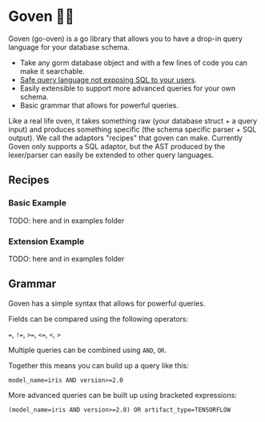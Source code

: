 # Goven 🧑‍🍳

Goven (go-oven) is a go library that allows you to have a drop-in query language for your database schema. 

* Take any gorm database object and with a few lines of code you can make it searchable.
* [Safe query language not exposing SQL to your users](https://imgs.xkcd.com/comics/exploits_of_a_mom.png).
* Easily extensible to support more advanced queries for your own schema.
* Basic grammar that allows for powerful queries.

Like a real life oven, it takes something raw (your database struct + a query input) and produces something specific (the schema specific parser + SQL output). We call the adaptors "recipes" that goven can make. Currently Goven only supports a SQL adaptor, but the AST produced by the lexer/parser can easily be extended to other query languages.

## Recipes

### Basic Example

TODO: here and in examples folder

### Extension Example

TODO: here and in examples folder

## Grammar

Goven has a simple syntax that allows for powerful queries.

Fields can be compared using the following operators: 

`=`, `!=`, `>=`, `<=`, `<`, `>`

Multiple queries can be combined using `AND`, `OR`.

Together this means you can build up a  query like this:

`model_name=iris AND version>=2.0`

More advanced queries can be built up using bracketed expressions:

`(model_name=iris AND version>=2.0) OR artifact_type=TENSORFLOW`
